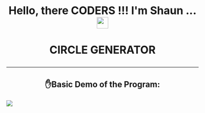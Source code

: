 # <p align="center">Hello, there CODERS !!! I'm Shaun ... <img src="https://raw.githubusercontent.com/MartinHeinz/MartinHeinz/master/wave.gif" width="30px"></p>

# <p align="center">CIRCLE GENERATOR</p>

---

## <p align="center">:raised_hand:Basic Demo of the Program:</p>

![](./assets/demo.gif)